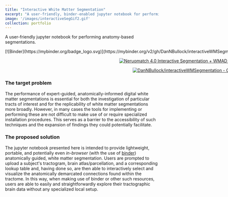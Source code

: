 ```yaml
---
title: "Interactive White Matter Segmentation"
excerpt: "A user-friendly, binder-enabled jupyter notebook for performing anatomy-based segmentations."
image: '/images/interactiveSegGif2.gif'
collection: portfolio
---
```


A user-friendly jupyter notebook for performing anatomy-based segmentations.
<div style= 'text-align: center; width:max-content; height:auto'>
[![Binder](https://mybinder.org/badge_logo.svg)](https://mybinder.org/v2/gh/DanNBullock/interactiveWMSegmentation/master?filepath=InteractiveWhiteMatterSegmentation.ipynb)

[![Neruomatch 4.0 Interactive Segmentation + WMAD presentation](https://img.youtube.com/vi/FAV5HdVQ91c/0.jpg)](https://www.youtube.com/watch?v=FAV5HdVQ91c)

[![DanNBullock/interactiveWMSegmentation - GitHub](https://gh-card.dev/repos/DanNBullock/interactiveWMSegmentation.svg)](https://github.com/DanNBullock/interactiveWMSegmentation)
</div>

### The target problem
The performance of expert-guided, anatomically-informed digital white matter segmentations is essential for both the investigation of particular tracts of interest and for the replicability of white matter segmentations more broadly.  However, in many cases the tools for implementing or performing these are not difficult to make use of or require specialized installation procedures.  This serves as a barrier to the accessibility of such techniques and the expansion of findings they could potentially facilitate.

### The proposed solution
The jupyter notebook presented here is intended to provide lightweight, portable, and potentially even _in-browser_ (with the use of [binder](https://mybinder.org)) anatomically guided, white matter segmentation.  Users are prompted to upload a subject's tractogram, brain atlas/parcellation, and a corresponding lookup table and, having done so, are then able to interactively select and visualize the anatomically demarcated connections found within the tractome.  In this way, when making use of binder or other such resources, users are able to easily and straightforwardly explore their tractographic brain data without any specialized local setup.
